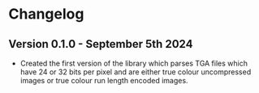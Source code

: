 # Changelog

## Version 0.1.0 - September 5th 2024

- Created the first version of the library which parses TGA files which have 24 or 32 bits per pixel and are either true colour uncompressed images or true colour run length encoded images.